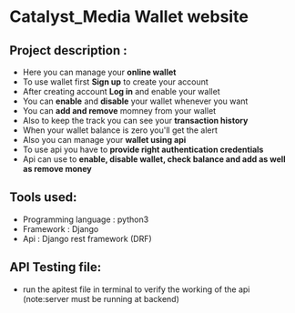 # Catalyst_Media Wallet website

## Project description :
- Here you can manage your **online wallet**
- To use wallet first **Sign up** to create your account
- After creating account **Log in** and enable your wallet
- You can **enable** and **disable** your wallet whenever you want
- You can **add and remove** momney from your wallet
- Also to keep the track you can see your **transaction history**
- When your wallet balance is zero you'll get the alert
- Also you can manage your **wallet using api**
- To use api you have to **provide right authentication credentials**
- Api can use to **enable, disable wallet, check balance and add as well as remove money**

## Tools used:
- Programming language : python3
- Framework : Django
- Api : Django rest framework (DRF)

## API Testing file:
- run the apitest file in terminal to verify the working of the api (note:server must be running at backend)
